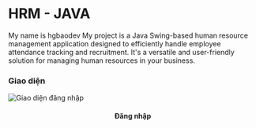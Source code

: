 # HRM - JAVA
My name is hgbaodev
My project is a Java Swing-based human resource management application designed to efficiently handle employee attendance tracking and recruitment. It's a versatile and user-friendly solution for managing human resources in your business.

### Giao diện
 ![Giao diện đăng nhập](./img/login.png)
 
 <h4 align="center">Đăng nhập</h4>
